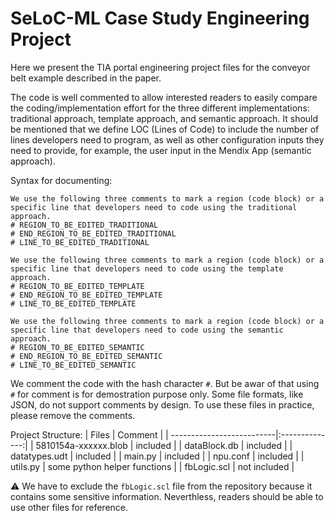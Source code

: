 # SeLoC-ML Case Study Engineering Project

Here we present the TIA portal engineering project files for the conveyor belt example described in the paper. 

The code is well commented to allow interested readers to easily compare the coding/implementation effort for the three different implementations: traditional approach, template approach, and semantic approach. It should be mentioned that we define LOC (Lines of Code) to include the number of lines developers need to program, as well as other configuration inputs they need to provide, for example, the user input in the Mendix App (semantic approach).

Syntax for documenting:
```
We use the following three comments to mark a region (code block) or a specific line that developers need to code using the traditional approach.
# REGION_TO_BE_EDITED_TRADITIONAL
# END_REGION_TO_BE_EDITED_TRADITIONAL
# LINE_TO_BE_EDITED_TRADITIONAL

We use the following three comments to mark a region (code block) or a specific line that developers need to code using the template approach.
# REGION_TO_BE_EDITED_TEMPLATE
# END_REGION_TO_BE_EDITED_TEMPLATE
# LINE_TO_BE_EDITED_TEMPLATE

We use the following three comments to mark a region (code block) or a specific line that developers need to code using the semantic approach.
# REGION_TO_BE_EDITED_SEMANTIC
# END_REGION_TO_BE_EDITED_SEMANTIC
# LINE_TO_BE_EDITED_SEMANTIC
```

We comment the code with the hash character `#`. But be awar of that using `#` for comment is for demostration purpose only. Some file formats, like JSON, do not support comments by design. To use these files in practice, please remove the comments.

Project Structure:
| Files         			| Comment        |
| --------------------------|:--------------:|
| 5810154a-xxxxxx.blob    	| included       |
| dataBlock.db  			| included       |
| datatypes.udt 			| included       |
| main.py 					| included       |
| npu.conf 					| included       |
| utils.py 					| some python helper functions |
| fbLogic.scl               | not included   |

⚠️  We have to exclude the `fbLogic.scl` file from the repository because it contains some sensitive information. Neverthless, readers should be able to use other files for reference.